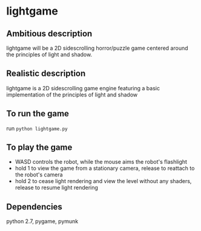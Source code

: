 lightgame
=========

Ambitious description
---------------------
lightgame will be a 2D sidescrolling horror/puzzle game centered around the principles of light and shadow.

Realistic description
---------------------
lightgame is a 2D sidescrolling game engine featuring a basic implementation of the principles of light and shadow

To run the game
---------------
run <code>python lightgame.py</code>

To play the game
----------------
* WASD controls the robot, while the mouse aims the robot's flashlight
* hold 1 to view the game from a stationary camera, release to reattach to the robot's camera
* hold 2 to cease light rendering and view the level without any shaders, release to resume light rendering

Dependencies
------------
python 2.7, pygame, pymunk